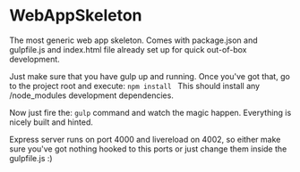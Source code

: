# WebAppSkeleton
The most generic web app skeleton. Comes with package.json and gulpfile.js and index.html file already set up for quick out-of-box development.

Just make sure that you have gulp up and running. 
Once you've got that, go to the project root and execute:
```npm install ```
This should install any /node_modules development dependencies.

Now just fire the: ```gulp``` command and watch the magic happen. Everything is nicely built and hinted.

Express server runs on port 4000 and livereload on 4002, so either make sure you've got nothing hooked to this ports or just change them inside the gulpfile.js :)
